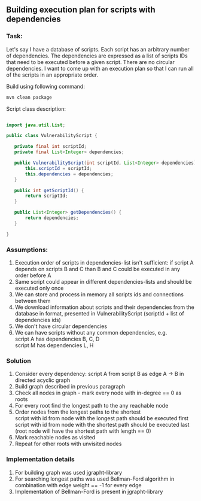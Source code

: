 ## Building execution plan for scripts with dependencies    
### Task:  
Let's say I have a database of scripts. Each script has an arbitrary 
number of dependencies. The dependencies are expressed as a list of 
scripts IDs that need to be executed before a given script. There are no 
circular dependencies. I want to come up with an execution plan so 
that I can run all of the scripts in an appropriate order. 

Build using following command:  
```bash
mvn clean package
```

Script class description:
```java

import java.util.List;

public class VulnerabilityScript {

   private final int scriptId;
   private final List<Integer> dependencies;

   public VulnerabilityScript(int scriptId, List<Integer> dependencies) {
       this.scriptId = scriptId;
       this.dependencies = dependencies;
   }

   public int getScriptId() {
       return scriptId;
   }

   public List<Integer> getDependencies() {
       return dependencies;
   }

}
```

### Assumptions:
1. Execution order of scripts in dependencies-list isn't sufficient: 
if script A depends on scripts B and C than B and C could be executed in any order before A
1. Same script could appear in different dependencies-lists and should be executed only once
1. We can store and process in memory all scripts ids and connections between them
1. We download information about scripts and their dependencies from the database in format, 
presented in VulnerabilityScript (scriptId + list of dependencies ids)
1. We don't have circular dependencies
1. We can have scripts without any common dependencies, e.g.   
script A has dependencies B, C, D   
script M has dependencies L, H  

### Solution
1. Consider every dependency: script A from script B as edge A -> B in directed acyclic graph
1. Build graph described in previous paragraph
1. Check all nodes in graph - mark every node with in-degree == 0 as roots
1. For every root find the longest path to the any reachable node 
1. Order nodes from the longest paths to the shortest   
script with id from node with the longest path should be executed first    
script with id from node with the shortest path should be executed last 
(root node will have the shortest path with length == 0)
1. Mark reachable nodes as visited
1. Repeat for other roots with unvisited nodes

### Implementation details
1. For building graph was used jgrapht-library
1. For searching longest paths was used Bellman-Ford algorithm in combination with edge weight == -1 
for every edge
1. Implementation of Bellman-Ford is present in jgrapht-library




